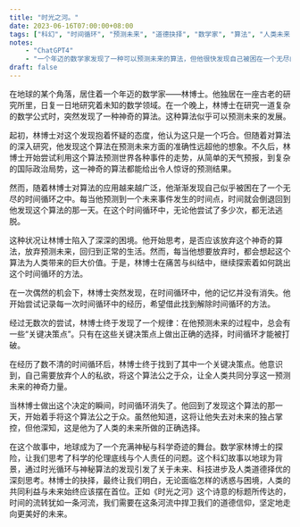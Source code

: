 ```yaml
---
title: "时光之河。"
date: 2023-06-16T07:00:00+08:00
tags: ["科幻", "时间循环", "预测未来", "道德抉择", "数学家", "算法", "人类未来", "科学伦理","ChatGPT"]
notes:
    - "ChatGPT4"
    - "一个年迈的数学家发现了一种可以预测未来的算法，但他很快发现自己被困在一个无尽的时间循环中，无法逃脱。"
draft: false
---
```


在地球的某个角落，居住着一个年迈的数学家——林博士。他独居在一座古老的研究所里，日复一日地研究着未知的数学领域。在一个晚上，林博士在研究一道复杂的数学公式时，突然发现了一种神奇的算法。这种算法似乎可以预测未来的发展。

起初，林博士对这个发现抱着怀疑的态度，他认为这只是一个巧合。但随着对算法的深入研究，他发现这个算法在预测未来方面的准确性远超他的想象。不久后，林博士开始尝试利用这个算法预测世界各种事件的走势，从简单的天气预报，到复杂的国际政治局势，这一神奇的算法都能给出令人惊讶的预测结果。

然而，随着林博士对算法的应用越来越广泛，他渐渐发现自己似乎被困在了一个无尽的时间循环之中。每当他预测到一个未来事件发生的时间点，时间就会倒退回到他发现这个算法的那一天。在这个时间循环中，无论他尝试了多少次，都无法逃脱。

这种状况让林博士陷入了深深的困境。他开始思考，是否应该放弃这个神奇的算法，放弃预测未来，回归到正常的生活。然而，每当他想要放弃时，都会想起这个算法为人类带来的巨大价值。于是，林博士在痛苦与纠结中，继续探索着如何跳出这个时间循环的方法。

在一次偶然的机会下，林博士突然发现，在时间循环中，他的记忆并没有消失。他开始尝试记录每一次时间循环中的经历，希望借此找到解除时间循环的方法。

经过无数次的尝试，林博士终于发现了一个规律：在他预测未来的过程中，总会有一些“关键决策点”。只有在这些关键决策点上做出正确的选择，时间循环才能被打破。

在经历了数不清的时间循环后，林博士终于找到了其中一个关键决策点。他意识到，自己需要放弃个人的私欲，将这个算法公之于众，让全人类共同分享这一预测未来的神奇力量。

当林博士做出这个决定的瞬间，时间循环消失了。他回到了发现这个算法的那一天，开始着手将这个算法公之于众。虽然他知道，这将让他失去对未来的独占掌控，但他深知，这是他为了人类的未来所做的正确选择。

在这个故事中，地球成为了一个充满神秘与科学奇迹的舞台。数学家林博士的探险，让我们思考了科学的伦理底线与个人责任的问题。这个科幻故事以地球为背景，通过时光循环与神秘算法的发现引发了关于未来、科技进步及人类道德择优的深刻思考。林博士的抉择，最终让我们明白，无论面临怎样的诱惑与困境，人类的共同利益与未来始终应该摆在首位。正如《时光之河》这个诗意的标题所传达的，时间的流转犹如一条河流，我们需要在这条河流中捍卫我们的道德信仰，坚定地走向更美好的未来。